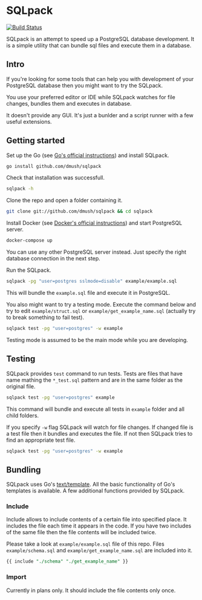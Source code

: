 # SQLpack 

[![Build Status](https://travis-ci.org/dmush/sqlpack.svg?branch=master)](https://travis-ci.org/dmush/sqlpack)

SQLpack is an attempt to speed up a PostgreSQL database development. It is a simple utility that can bundle sql files and execute them in a database.

## Intro

If you're looking for some tools that can help you with development of your PostgreSQL database then you might want to try the SQLpack.

You use your preferred editor or IDE while SQLpack watches for file changes, bundles them and executes in database. 

It doesn't provide any GUI. It's just a bunlder and a script runner with a few useful extensions.

## Getting started

Set up the Go (see [Go's official instructions](https://golang.org/doc/install)) and install SQLpack.

```bash
go install github.com/dmush/sqlpack
```

Check that installation was successfull.
```bash
sqlpack -h
```

Clone the repo and open a folder containing it.

```bash
git clone git://github.com/dmush/sqlpack && cd sqlpack
```

Install Docker (see [Docker's official instructions](https://docs.docker.com)) and start PostgreSQL server.

```bash
docker-compose up
```

You can use any other PostgreSQL server instead. Just specify the right database connection in the next step.

Run the SQLpack.

```bash
sqlpack -pg "user=postgres sslmode=disable" example/example.sql
```

This will bundle the `example.sql` file and execute it in PostgreSQL.

You also might want to try a testing mode. Execute the command below and try to edit `example/struct.sql` or `example/get_example_name.sql` (actually try to break something to fail test).

```bash
sqlpack test -pg "user=postgres" -w example
```

Testing mode is assumed to be the main mode while you are developing.

## Testing

SQLpack provides `test` command to run tests. Tests are files that have name mathing the `*_test.sql` pattern and are in the same folder as the original file.

```bash
sqlpack test -pg "user=postgres" example
```

This command will bundle and execute all tests in `example` folder and all child folders.

If you specify `-w` flag SQLpack will watch for file changes. If changed file is a test file then it bundles and executes the file. If not then SQLpack tries to find an appropriate test file.

```bash
sqlpack test -pg "user=postgres" -w example
```

## Bundling

SQLpack uses Go's [text/template](https://golang.org/pkg/text/template). All the basic functionality of Go's templates is available. A few additional functions provided by SQLpack.

### Include

Include allows to include contents of a certain file into specified place. It includes the file each time it appears in the code. If you have two includes of the same file then the file contents will be included twice.

Please take a look at `example/example.sql` file of this repo. Files `example/schema.sql` and `example/get_example_name.sql` are included into it.

```sql
{{ include "./schema" "./get_example_name" }}
```

### Import

Currently in plans only. It should include the file contents only once.

